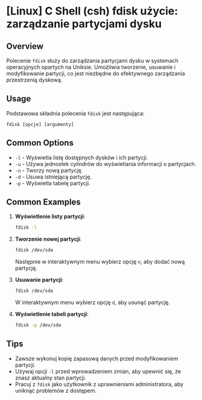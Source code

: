 # [Linux] C Shell (csh) fdisk użycie: zarządzanie partycjami dysku

## Overview
Polecenie `fdisk` służy do zarządzania partycjami dysku w systemach operacyjnych opartych na Uniksie. Umożliwia tworzenie, usuwanie i modyfikowanie partycji, co jest niezbędne do efektywnego zarządzania przestrzenią dyskową.

## Usage
Podstawowa składnia polecenia `fdisk` jest następująca:

```
fdisk [opcje] [argumenty]
```

## Common Options
- `-l` - Wyświetla listę dostępnych dysków i ich partycji.
- `-u` - Używa jednostek cylindrów do wyświetlania informacji o partycjach.
- `-n` - Tworzy nową partycję.
- `-d` - Usuwa istniejącą partycję.
- `-p` - Wyświetla tabelę partycji.

## Common Examples
1. **Wyświetlenie listy partycji**:
   ```bash
   fdisk -l
   ```

2. **Tworzenie nowej partycji**:
   ```bash
   fdisk /dev/sda
   ```
   Następnie w interaktywnym menu wybierz opcję `n`, aby dodać nową partycję.

3. **Usuwanie partycji**:
   ```bash
   fdisk /dev/sda
   ```
   W interaktywnym menu wybierz opcję `d`, aby usunąć partycję.

4. **Wyświetlenie tabeli partycji**:
   ```bash
   fdisk -p /dev/sda
   ```

## Tips
- Zawsze wykonuj kopię zapasową danych przed modyfikowaniem partycji.
- Używaj opcji `-l` przed wprowadzeniem zmian, aby upewnić się, że znasz aktualny stan partycji.
- Pracuj z `fdisk` jako użytkownik z uprawnieniami administratora, aby uniknąć problemów z dostępem.
